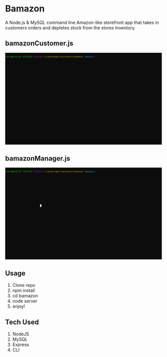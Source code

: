 # Bamazon

A Node.js & MySQL command line Amazon-like storefront app that takes in customers orders and depletes stock from the stores Inventory.

## bamazonCustomer.js
![](bamazonCustomerGif.gif)

## bamazonManager.js
![](bamazonManagerGif.gif)

## Usage
1. Clone repo
2. npm install
3. cd bamazon
4. node server
5. enjoy!

## Tech Used
1. NodeJS
2. MySQL
3. Express
4. CLI
